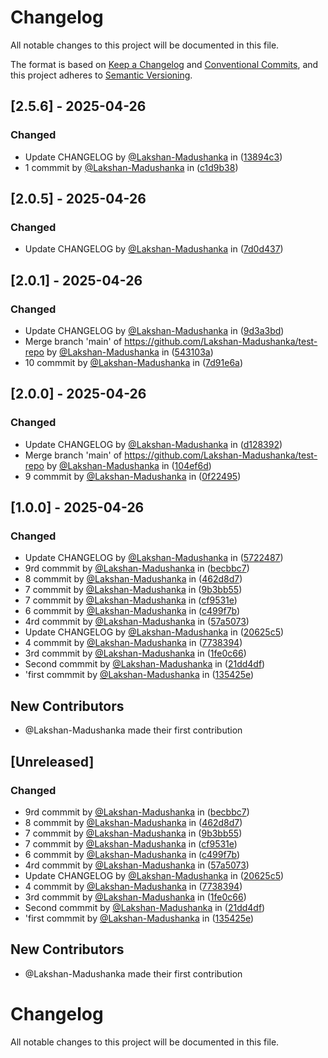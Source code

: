 # Changelog

All notable changes to this project will be documented in this file.

The format is based on [Keep a Changelog](https://keepachangelog.com/en/1.0.0/)
and [Conventional Commits](https://www.conventionalcommits.org/en/v1.0.0/),
and this project adheres to [Semantic Versioning](https://semver.org/spec/v2.0.0.html).

## [2.5.6] - 2025-04-26

### Changed
- Update CHANGELOG by [@Lakshan-Madushanka](https://github.com/Lakshan-Madushanka) in ([13894c3](https://github.com/Lakshan-Madushanka/test-repo/commit/13894c325839cb6d914f71c60e7a5ba069ce8b44))
- 1 commmit by [@Lakshan-Madushanka](https://github.com/Lakshan-Madushanka) in ([c1d9b38](https://github.com/Lakshan-Madushanka/test-repo/commit/c1d9b38ba7aed298ac23df68fc72ca1bef83f16a))

## [2.0.5] - 2025-04-26

### Changed
- Update CHANGELOG by [@Lakshan-Madushanka](https://github.com/Lakshan-Madushanka) in ([7d0d437](https://github.com/Lakshan-Madushanka/test-repo/commit/7d0d437ad981b632e1b997bf638689ab2acda2b4))

## [2.0.1] - 2025-04-26

### Changed
- Update CHANGELOG by [@Lakshan-Madushanka](https://github.com/Lakshan-Madushanka) in ([9d3a3bd](https://github.com/Lakshan-Madushanka/test-repo/commit/9d3a3bd9c8b815b4afddde94c1f17abde7760725))
- Merge branch 'main' of https://github.com/Lakshan-Madushanka/test-repo by [@Lakshan-Madushanka](https://github.com/Lakshan-Madushanka) in ([543103a](https://github.com/Lakshan-Madushanka/test-repo/commit/543103a38afd922176870f7990f759155d91ba2c))
- 10 commmit by [@Lakshan-Madushanka](https://github.com/Lakshan-Madushanka) in ([7d91e6a](https://github.com/Lakshan-Madushanka/test-repo/commit/7d91e6a89ebdf9056f52a458d433377e547c9452))

## [2.0.0] - 2025-04-26

### Changed
- Update CHANGELOG by [@Lakshan-Madushanka](https://github.com/Lakshan-Madushanka) in ([d128392](https://github.com/Lakshan-Madushanka/test-repo/commit/d12839261a91773d9e614a84d9f3a79822d1fc94))
- Merge branch 'main' of https://github.com/Lakshan-Madushanka/test-repo by [@Lakshan-Madushanka](https://github.com/Lakshan-Madushanka) in ([104ef6d](https://github.com/Lakshan-Madushanka/test-repo/commit/104ef6d76b0e0c617d3743ce2bd7230b23aae0e0))
- 9 commmit by [@Lakshan-Madushanka](https://github.com/Lakshan-Madushanka) in ([0f22495](https://github.com/Lakshan-Madushanka/test-repo/commit/0f22495c48d2e97b5176c31808b9f62c3950962b))

## [1.0.0] - 2025-04-26

### Changed
- Update CHANGELOG by [@Lakshan-Madushanka](https://github.com/Lakshan-Madushanka) in ([5722487](https://github.com/Lakshan-Madushanka/test-repo/commit/57224876beba6524a4f267c53ea28662c7d1dce7))
- 9rd commmit by [@Lakshan-Madushanka](https://github.com/Lakshan-Madushanka) in ([becbbc7](https://github.com/Lakshan-Madushanka/test-repo/commit/becbbc7f8417f48428f252b196e7ecb333f82c66))
- 8 commmit by [@Lakshan-Madushanka](https://github.com/Lakshan-Madushanka) in ([462d8d7](https://github.com/Lakshan-Madushanka/test-repo/commit/462d8d702f7d47274e6040b3f81d71f6f93ed2c0))
- 7 commmit by [@Lakshan-Madushanka](https://github.com/Lakshan-Madushanka) in ([9b3bb55](https://github.com/Lakshan-Madushanka/test-repo/commit/9b3bb558b4420c155deefa9c33f12896d830bce0))
- 7 commmit by [@Lakshan-Madushanka](https://github.com/Lakshan-Madushanka) in ([cf9531e](https://github.com/Lakshan-Madushanka/test-repo/commit/cf9531e58188a41b94f7dfb4ad245df32d128b31))
- 6 commmit by [@Lakshan-Madushanka](https://github.com/Lakshan-Madushanka) in ([c499f7b](https://github.com/Lakshan-Madushanka/test-repo/commit/c499f7b23331e763e702d57da422c51cc0488b21))
- 4rd commmit by [@Lakshan-Madushanka](https://github.com/Lakshan-Madushanka) in ([57a5073](https://github.com/Lakshan-Madushanka/test-repo/commit/57a5073ec6fba1e1de4dc0113fd7bb807d0f2881))
- Update CHANGELOG by [@Lakshan-Madushanka](https://github.com/Lakshan-Madushanka) in ([20625c5](https://github.com/Lakshan-Madushanka/test-repo/commit/20625c5522fe0edb76b0787d05cac4234b42ec87))
- 4 commmit by [@Lakshan-Madushanka](https://github.com/Lakshan-Madushanka) in ([7738394](https://github.com/Lakshan-Madushanka/test-repo/commit/77383940d89a5466656759cea8e2047abe056449))
- 3rd commmit by [@Lakshan-Madushanka](https://github.com/Lakshan-Madushanka) in ([1fe0c66](https://github.com/Lakshan-Madushanka/test-repo/commit/1fe0c66782b2c239f96f3d8d132489bd44efb598))
- Second commmit by [@Lakshan-Madushanka](https://github.com/Lakshan-Madushanka) in ([21dd4df](https://github.com/Lakshan-Madushanka/test-repo/commit/21dd4df11cb8d786f75c1a5b2ad0f0d6799cb086))
- 'first commmit by [@Lakshan-Madushanka](https://github.com/Lakshan-Madushanka) in ([135425e](https://github.com/Lakshan-Madushanka/test-repo/commit/135425e710c309fd3c975152c078b2450d40a779))

## New Contributors
* @Lakshan-Madushanka made their first contribution
## [Unreleased]

### Changed
- 9rd commmit by [@Lakshan-Madushanka](https://github.com/Lakshan-Madushanka) in ([becbbc7](https://github.com/Lakshan-Madushanka/test-repo/commit/becbbc7f8417f48428f252b196e7ecb333f82c66))
- 8 commmit by [@Lakshan-Madushanka](https://github.com/Lakshan-Madushanka) in ([462d8d7](https://github.com/Lakshan-Madushanka/test-repo/commit/462d8d702f7d47274e6040b3f81d71f6f93ed2c0))
- 7 commmit by [@Lakshan-Madushanka](https://github.com/Lakshan-Madushanka) in ([9b3bb55](https://github.com/Lakshan-Madushanka/test-repo/commit/9b3bb558b4420c155deefa9c33f12896d830bce0))
- 7 commmit by [@Lakshan-Madushanka](https://github.com/Lakshan-Madushanka) in ([cf9531e](https://github.com/Lakshan-Madushanka/test-repo/commit/cf9531e58188a41b94f7dfb4ad245df32d128b31))
- 6 commmit by [@Lakshan-Madushanka](https://github.com/Lakshan-Madushanka) in ([c499f7b](https://github.com/Lakshan-Madushanka/test-repo/commit/c499f7b23331e763e702d57da422c51cc0488b21))
- 4rd commmit by [@Lakshan-Madushanka](https://github.com/Lakshan-Madushanka) in ([57a5073](https://github.com/Lakshan-Madushanka/test-repo/commit/57a5073ec6fba1e1de4dc0113fd7bb807d0f2881))
- Update CHANGELOG by [@Lakshan-Madushanka](https://github.com/Lakshan-Madushanka) in ([20625c5](https://github.com/Lakshan-Madushanka/test-repo/commit/20625c5522fe0edb76b0787d05cac4234b42ec87))
- 4 commmit by [@Lakshan-Madushanka](https://github.com/Lakshan-Madushanka) in ([7738394](https://github.com/Lakshan-Madushanka/test-repo/commit/77383940d89a5466656759cea8e2047abe056449))
- 3rd commmit by [@Lakshan-Madushanka](https://github.com/Lakshan-Madushanka) in ([1fe0c66](https://github.com/Lakshan-Madushanka/test-repo/commit/1fe0c66782b2c239f96f3d8d132489bd44efb598))
- Second commmit by [@Lakshan-Madushanka](https://github.com/Lakshan-Madushanka) in ([21dd4df](https://github.com/Lakshan-Madushanka/test-repo/commit/21dd4df11cb8d786f75c1a5b2ad0f0d6799cb086))
- 'first commmit by [@Lakshan-Madushanka](https://github.com/Lakshan-Madushanka) in ([135425e](https://github.com/Lakshan-Madushanka/test-repo/commit/135425e710c309fd3c975152c078b2450d40a779))

## New Contributors
* @Lakshan-Madushanka made their first contribution
# Changelog

All notable changes to this project will be documented in this file.

